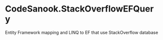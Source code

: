 # CodeSanook.StackOverflowEFQuery

Entity Framework mapping and LINQ to EF that use StackOverflow database


